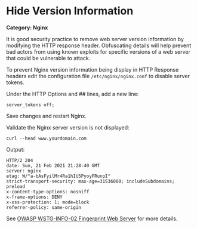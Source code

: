 # Hide Version Information

__Category: Nginx__

It is good security practice to remove web server version information by modifying the HTTP response header. Obfuscating details will help prevent bad actors from using known exploits for specific versions of a web server that could be vulnerable to attack. 

To prevent Nginx version information being display in HTTP Response headers edit the configuration file `/etc/nginx/nginx.conf` to disable server tokens. 

Under the HTTP Options and ## lines, add a new line: 

```shell
server_tokens off;
```

Save changes and restart Nginx.

Validate the Nginx server version is not displayed:

```shell
curl --head www.yourdomain.com
```

Output:

```shell
HTTP/2 204 
date: Sun, 21 Feb 2021 21:28:40 GMT
server: nginx
etag: W/"a-bAsFyilMr4Ra1hIU5PyoyFRunpI"
strict-transport-security: max-age=31536000; includeSubdomains; preload
x-content-type-options: nosniff
x-frame-options: DENY
x-xss-protection: 1; mode=block
referrer-policy: same-origin
```

See [OWASP WSTG-INFO-02 Fingerprint Web Server](https://owasp.org/www-project-web-security-testing-guide/latest/4-Web_Application_Security_Testing/01-Information_Gathering/02-Fingerprint_Web_Server) for more details.